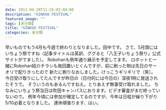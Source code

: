 ```yaml
---
date: 2011-04-28T11:25:02-04:00
description: "GINKGO FESTIVAL"
featured_image: ""
tags: [未分類]
title: "GINKGO FESTIVAL"
categories: 未分類
---
```


早いものでもう4月も今週で終わりとなりました。田中です。
さて、5月頭にはいちょう祭ですね（記事タイトルは英訳、ググると「八王子いちょう祭り」公式サイトがでました）。
Robohanも例年通り展示を予定してます。
ロボットと一緒にRobohan紹介チラシも毎回置いとくんですが、前に刷った物は先日のサーオリで配りきったので
新たに刷りなおしました。けっこうギリギリで（笑）。
今日受け取りにしてたんですが昨日の（日付的には今日の）深夜1時に発送されたそうで。
そういうのもあるんですねえ。とりあえず無事受け取れました。
ちなみにいちょう祭当日は吹田キャンパスにおります。ビデオ審査がまだ終っていないので。
例年今頃には参加が確定してるのですが、今年は日程が繰り下がり5/10必着となりました。
連休頑張ります、はい。
